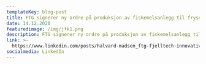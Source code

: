 ```yaml
---
templateKey: blog-post
title: FTG signerer ny ordre på produksjon av fiskemelsanlegg til frysetråler
date: 14.12.2020
featuredimage: /img/jfk1.png
description: FTG signerer ny ordre på produksjon av fiskemelsanlegg til frysetråler
link: >-
  https://www.linkedin.com/posts/halvard-madsen_ftg-fjelltech-innovative-activity-6744158369482862592-RXQY
socialmedia: LinkedIn
---
```


